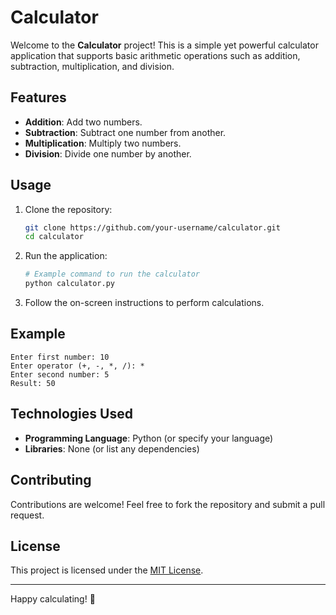 # Calculator

Welcome to the **Calculator** project! This is a simple yet powerful calculator application that supports basic arithmetic operations such as addition, subtraction, multiplication, and division.

## Features

- **Addition**: Add two numbers.
- **Subtraction**: Subtract one number from another.
- **Multiplication**: Multiply two numbers.
- **Division**: Divide one number by another.

## Usage

1. Clone the repository:
    ```bash
    git clone https://github.com/your-username/calculator.git
    cd calculator
    ```

2. Run the application:
    ```bash
    # Example command to run the calculator
    python calculator.py
    ```

3. Follow the on-screen instructions to perform calculations.

## Example

```plaintext
Enter first number: 10
Enter operator (+, -, *, /): *
Enter second number: 5
Result: 50
```

## Technologies Used

- **Programming Language**: Python (or specify your language)
- **Libraries**: None (or list any dependencies)

## Contributing

Contributions are welcome! Feel free to fork the repository and submit a pull request.

## License

This project is licensed under the [MIT License](LICENSE).

---

Happy calculating! 🎉